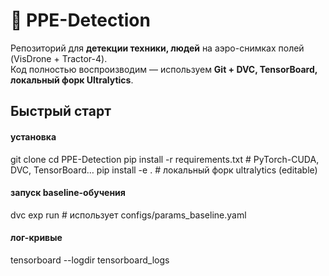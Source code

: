 # 🚜 PPE-Detection

Репозиторий для **детекции техники, людей** на аэро-снимках полей (VisDrone + Tractor-4).  
Код полностью воспроизводим — используем **Git + DVC, TensorBoard, локальный форк Ultralytics**.

## Быстрый старт

#### установка
git clone <repo>
cd PPE-Detection
pip install -r requirements.txt          # PyTorch-CUDA, DVC, TensorBoard…
pip install -e .                         # локальный форк ultralytics (editable)

#### запуск baseline-обучения
dvc exp run                              # использует configs/params_baseline.yaml

#### лог-кривые
tensorboard --logdir tensorboard_logs
